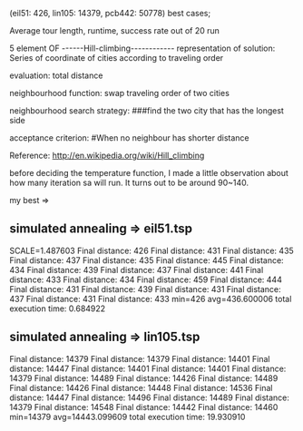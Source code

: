 
(eil51: 426, lin105: 14379, pcb442: 50778) best cases;

Average tour length, runtime, success rate out of 20 run

5 element OF ------Hill-climbing------------
representation of solution: Series of coordinate of cities according to traveling order

evaluation:
total distance

neighbourhood function: 
swap traveling order of two cities

neighbourhood search strategy: 
###find the two city that has the longest side

acceptance criterion: 
#When no neighbour has shorter distance




Reference:
http://en.wikipedia.org/wiki/Hill_climbing



before deciding the temperature function, I made a little observation about how many iteration sa will run. It turns out to be 
around 90~140.



my best =>


simulated annealing => eil51.tsp
---------------------
SCALE=1.487603
Final distance: 426
Final distance: 431
Final distance: 435
Final distance: 437
Final distance: 435
Final distance: 445
Final distance: 434
Final distance: 439
Final distance: 437
Final distance: 441
Final distance: 433
Final distance: 434
Final distance: 459
Final distance: 444
Final distance: 431
Final distance: 439
Final distance: 431
Final distance: 437
Final distance: 431
Final distance: 433
min=426 avg=436.600006
total execution time: 0.684922

simulated annealing => lin105.tsp
---------------------
Final distance: 14379
Final distance: 14379
Final distance: 14401
Final distance: 14447
Final distance: 14401
Final distance: 14401
Final distance: 14379
Final distance: 14489
Final distance: 14426
Final distance: 14489
Final distance: 14426
Final distance: 14448
Final distance: 14536
Final distance: 14447
Final distance: 14496
Final distance: 14489
Final distance: 14379
Final distance: 14548
Final distance: 14442
Final distance: 14460
min=14379 avg=14443.099609
total execution time: 19.930910

